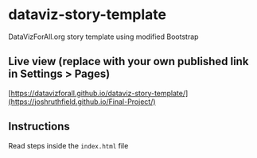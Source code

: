 # dataviz-story-template
DataVizForAll.org story template using modified Bootstrap

## Live view (replace with your own published link in Settings > Pages)
[https://datavizforall.github.io/dataviz-story-template/](https://joshruthfield.github.io/Final-Project/)

## Instructions
Read steps inside the `index.html` file
